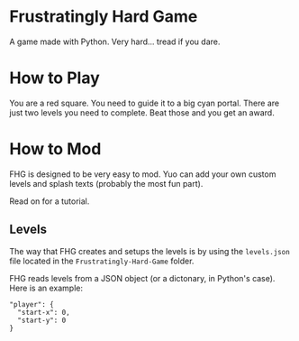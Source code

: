 # Frustratingly Hard Game
A game made with Python. Very hard... tread if you dare.

# How to Play
You are a red square. You need to guide it to a big cyan portal.
There are just two levels you need to complete. Beat those and
you get an award.

# How to Mod
FHG is designed to be very easy to mod. Yuo can add your own
custom levels and splash texts (probably the most fun part).

Read on for a tutorial.

## Levels
The way that FHG creates and setups the levels is by using the
`levels.json` file located in the `Frustratingly-Hard-Game`
folder.

FHG reads levels from a JSON object (or a dictonary, in Python's
case). Here is an example:

```
"player": {
  "start-x": 0,
  "start-y": 0
}
```
